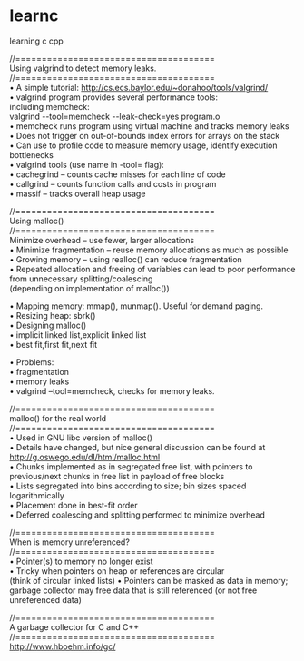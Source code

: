 # learnc
learning c cpp <br />


//======================================<br />
Using valgrind to detect memory leaks. <br />
//======================================<br />
• A simple tutorial: http://cs.ecs.baylor.edu/~donahoo/tools/valgrind/   <br />
• valgrind program provides several performance tools:   <br />
including memcheck:   <br />
valgrind --tool=memcheck --leak-check=yes program.o  <br />
• memcheck runs program using virtual machine and tracks memory leaks    <br />
• Does not trigger on out-of-bounds index errors for arrays on the stack  <br />
• Can use to profile code to measure memory usage, identify execution bottlenecks <br />
• valgrind tools (use name in -tool= flag): <br />
   • cachegrind – counts cache misses for each line of code <br />
   • callgrind – counts function calls and costs in program <br />
   • massif – tracks overall heap usage  <br />
   
//====================================== <br />
Using malloc() <br />
//====================================== <br />
Minimize overhead – use fewer, larger allocations <br />
• Minimize fragmentation – reuse memory allocations as much as possible <br />
• Growing memory – using realloc() can reduce fragmentation <br />
• Repeated allocation and freeing of variables can lead to poor performance from unnecessary splitting/coalescing <br />
(depending on implementation of malloc())  <br />


• Mapping memory: mmap(), munmap(). Useful for demand paging. <br />
• Resizing heap: sbrk() <br />
• Designing malloc() <br />
• implicit linked list,explicit linked list <br />
• best fit,first fit,next fit <br />

• Problems:<br />
   • fragmentation<br />
   • memory leaks<br />
   • valgrind –tool=memcheck, checks for memory leaks.<br />


//====================================== <br />
malloc() for the real world <br />
//====================================== <br />
• Used in GNU libc version of malloc() <br />
• Details have changed, but nice general discussion can be found at <br />
http://g.oswego.edu/dl/html/malloc.html <br />
• Chunks implemented as in segregated free list, with pointers to previous/next chunks in free list in payload of free blocks <br />
• Lists segregated into bins according to size; bin sizes spaced logarithmically <br />
• Placement done in best-fit order <br />
• Deferred coalescing and splitting performed to minimize overhead  <br />

//====================================== <br />
When is memory unreferenced? <br />
//====================================== <br />
• Pointer(s) to memory no longer exist <br />
• Tricky when pointers on heap or references are circular <br />
(think of circular linked lists)
• Pointers can be masked as data in memory; garbage collector may free data that is still referenced (or not free unreferenced data)  <br />

//====================================== <br />
A garbage collector for C and C++ <br />
//====================================== <br />
http://www.hboehm.info/gc/
 <br />
